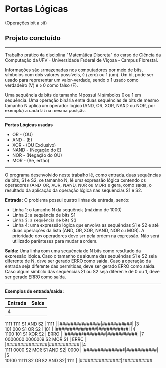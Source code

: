 # Portas Lógicas
(Operações bit a bit)

## Projeto concluído

____________________________________________________________________________________________________________________


Trabalho prático da disciplina "Matemática Discreta" do curso de Ciência da Computação da UFV - Universidade Federal de Viçosa - Campus Florestal.

Informações são armazenadas nos computadores por meio de bits, 
símbolos com dois valores possíveis, 0 (zero) ou 1 (um). Um bit pode ser usado para
representar um valor-verdade, sendo o 1 usado como verdadeiro (V) e o 0 como falso (F).


Uma sequência de bits de tamanho N possui N símbolos 0 ou 1 em sequência. Uma
operação binária entre duas sequências de bits de mesmo tamanho N aplica um operador
lógico (AND, OR, XOR, NAND ou NOR, por exemplo) a cada bit na mesma posição.

____________________________________________________________________________________________________________________


**Portas Lógicas usadas**

* OR - (OU)
* AND - (E)
* XOR - (OU Exclusivo)
* NAND - (Negação do E)
* NOR - (Negação do OU)
* MOR - (Se, então)

____________________________________________________________________________________________________________________


O programa desenvolvido neste trabalho lê, como entrada, duas
sequências de bits, S1 e S2, de tamanho N, lê uma expressão lógica contendo os
operadores (AND, OR, XOR, NAND, NOR ou MOR) e gera, como saída, o
resultado da aplicação da operação lógica nas sequências S1 e S2.

**Entrada:**
O problema possui quatro linhas de entrada, sendo:
* Linha 1: o tamanho N da sequência (máximo de 1000)
* Linha 2: a sequência de bits S1 
* Linha 3: a sequência de bits S2
* Linha 4: uma expressão lógica que envolva as sequências S1 e S2 e até duas operações
da lista (AND, OR, XOR, NAND, NOR ou MOR). A prioridade dos operadores deve ser
pela ordem na expressão. Não será utilizado parênteses para mudar a ordem.


**Saída:**
Uma linha com uma sequência de N bits como resultado da expressão lógica. Caso o
tamanho de alguma das sequências S1 e S2 seja diferente de N, deve ser gerado ERRO
como saída. Caso a operação da entrada seja diferente das permitidas, deve ser gerado
ERRO como saída. Caso algum símbolo das sequências S1 ou S2 seja diferente de 0 ou
1, deve ser gerado ERRO como saída.

____________________________________________________________________________________________________________________


**Exemplos de entrada/saída:**

| **Entrada**   | **Saída** |
|---------------|-----------|
|4         
1111 
1111
S1 AND S2       | 1111      |
|###############|###########|
|3         
101 
000
S1 OR S2        | 101        |
|###############|###########|
|4         
1100 
101
S1 XOR S2       | ERRO      |
|###############|###########|
|7         
0000000 
0000009
S2 MOR S1       | ERRO      |
|###############|###########|
|4         
1111 
0000
S2 MOR S1 AND S2| 0000      |
|###############|###########|
|5         
10100 
11111
S2 OR S2 AND S2| 1111      |
|###############|###########

